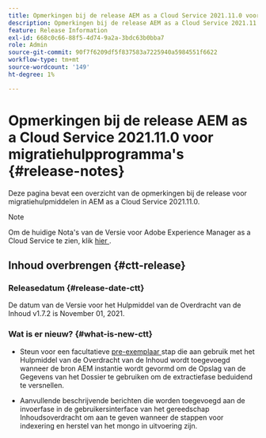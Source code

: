```yaml
---
title: Opmerkingen bij de release AEM as a Cloud Service 2021.11.0 voor migratiehulpprogramma's
description: Opmerkingen bij de release AEM as a Cloud Service 2021.11.0 voor migratiehulpprogramma's
feature: Release Information
exl-id: 668c0c66-88f5-4d74-9a2a-3bdc63b0bba7
role: Admin
source-git-commit: 90f7f6209df5f837583a7225940a5984551f6622
workflow-type: tm+mt
source-wordcount: '149'
ht-degree: 1%

---
```


# Opmerkingen bij de release AEM as a Cloud Service 2021.11.0 voor migratiehulpprogramma&#39;s {#release-notes}

Deze pagina bevat een overzicht van de opmerkingen bij de release voor migratiehulpmiddelen in AEM as a Cloud Service 2021.11.0.

>[!NOTE]
>Om de huidige Nota&#39;s van de Versie voor Adobe Experience Manager as a Cloud Service te zien, klik [ hier ](https://experienceleague.adobe.com/docs/experience-manager-cloud-service/release-notes/release-notes/release-notes-current.html).

## Inhoud overbrengen {#ctt-release}

### Releasedatum {#release-date-ctt}

De datum van de Versie voor het Hulpmiddel van de Overdracht van de Inhoud v1.7.2 is November 01, 2021.

### Wat is er nieuw? {#what-is-new-ctt}

* Steun voor een facultatieve [ pre-exemplaar ](https://experienceleague.adobe.com/docs/experience-manager-cloud-service/moving/cloud-migration/content-transfer-tool/handling-large-content-repositories.html) stap die aan gebruik met het Hulpmiddel van de Overdracht van de Inhoud wordt toegevoegd wanneer de bron AEM instantie wordt gevormd om de Opslag van de Gegevens van het Dossier te gebruiken om de extractiefase beduidend te versnellen.

* Aanvullende beschrijvende berichten die worden toegevoegd aan de invoerfase in de gebruikersinterface van het gereedschap Inhoudsoverdracht om aan te geven wanneer de stappen voor indexering en herstel van het mongo in uitvoering zijn.
